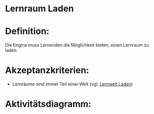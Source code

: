 # Lernraum Laden


# Definition:

Die Engine muss Lernenden die Möglichkeit bieten, einen Lernraum zu laden.

# Akzeptanzkriterien:

- Lernräume sind immer Teil einer Welt (vgl. [Lernwelt Laden](ELG0005.md))

# Aktivitätsdiagramm:

